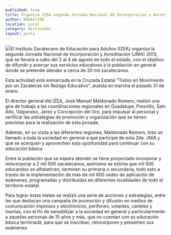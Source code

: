 ```yaml
---
published: true
title: Organiza IZEA segunda Jornada Nacional de Incorporación y Acreditación
author: REDACCION
location: Local
category: Destacadas
layout: posts
---
```


![](http://i.imgur.com/YXrbKtQm.jpg)El Instituto Zacatecano de Educación para Adultos (IZEA) organiza la segunda Jornada Nacional de Incorporación y Acreditación (JNIA) 2013, que se llevará a cabo del 2 al 4 de agosto en todo el estado, con el objetivo de difundir y acercar sus servicios educativos a la población en general donde se pretende atender a cerca de 20 mil zacatecanos.
 
Esta actividad está enmarcada en la Cruzada Estatal "Todos en Movimiento por un Zacatecas sin Rezago Educativo", puesta en marcha el pasado 31 de enero.
 
El director general del IZEA, José Manuel Maldonado Romero, realizó una gira de trabajo a las coordinaciones regionales en Guadalupe, Fresnillo, Sain Alto, Valparaíso, Jerez y Concepción del Oro, para impulsar al personal y verificar las estrategias de promoción y organización que se tienen previstas para la realización de esta jornada.
 
Además, en su visita a las diferentes regiones, Maldonado Romero, hizo un llamado a toda la sociedad en general a que participe de esta 2da. JNIA y que se acerquen y aprovechen esta oportunidad para continuar con su educación básica.
 
Entre la población que se espera atender se tiene proyectado incorporar y reincorporar a 2 mil 500 zacatecanos, asimismo se estima que mil 500 educandos se alfabeticen, terminen su primaria o secundaria, todo esto a través de la implementación de más de mil 600 sedes de aplicación de exámenes, programadas y distribuidas en diferentes localidades de todo el territorio estatal.
 
Para lograr estas metas se realizó una serie de acciones y estrategias, entre las que destacan una campaña de promoción y difusión en medios de comunicación impresos y electrónicos, perifoneo, volantes, carteles y mantas, con el fin de sensibilizar a la sociedad en general y particularmente a aquellas personas de 15 años y más, que no cuentan con su educación básica terminada, para que se inscriban, reincorporen y presenten sus exámenes. 

